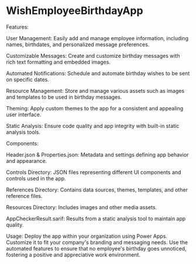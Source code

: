 # WishEmployeeBirthdayApp

Features:

User Management: Easily add and manage employee information, including names, birthdates, and personalized message preferences.

Customizable Messages: Create and customize birthday messages with rich text formatting and embedded images.

Automated Notifications: Schedule and automate birthday wishes to be sent on specific dates.

Resource Management: Store and manage various assets such as images and templates to be used in birthday messages.

Theming: Apply custom themes to the app for a consistent and appealing user interface.

Static Analysis: Ensure code quality and app integrity with built-in static analysis tools.



Components:

Header.json & Properties.json: Metadata and settings defining app behavior and appearance.

Controls Directory: JSON files representing different UI components and controls used in the app.

References Directory: Contains data sources, themes, templates, and other reference files.

Resources Directory: Includes images and other media assets.

AppCheckerResult.sarif: Results from a static analysis tool to maintain app quality.



Usage:
Deploy the app within your organization using Power Apps. Customize it to fit your company's branding and messaging needs. Use the automated features to ensure that no employee's birthday goes unnoticed, fostering a positive and appreciative work environment.
